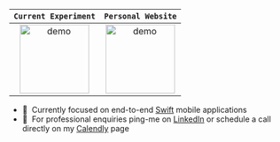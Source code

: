 | `Current Experiment` | `Personal Website` |
|:-:|:-:|
| <div><a href="https://github.com/ricdev/"><img height="125" alt="demo" src="https://github.com/ricdev/tab-menu/blob/master/demo/public/images/fullscreen.gif?raw=true"/></a></div> | <div><a href="https://ricmonteverde.info"><img height="125" alt="demo" src="https://ricmonteverde.info/images/ric-monteverde-web-developer-portfolio.gif"/></a></div> |

- 📱&nbsp; Currently focused on end-to-end [Swift](https://linkedin.com/in/ricmonteverde) mobile applications
- 💬&nbsp; For professional enquiries ping-me on [LinkedIn](https://linkedin.com/in/ricmonteverde) or schedule a call directly on my [Calendly](https://calendly.com/ricmonteverde/consultancy) page
